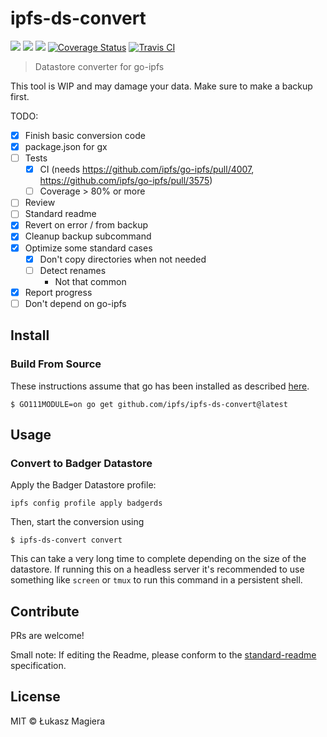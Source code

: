 ipfs-ds-convert
==================

[![](https://img.shields.io/badge/made%20by-Protocol%20Labs-blue.svg?style=flat-square)](http://ipn.io)
[![](https://img.shields.io/badge/project-IPFS-blue.svg?style=flat-square)](http://ipfs.io/)
[![](https://img.shields.io/badge/freenode-%23ipfs-blue.svg?style=flat-square)](http://webchat.freenode.net/?channels=%23ipfs)
[![Coverage Status](https://coveralls.io/repos/github/ipfs/ipfs-ds-convert/badge.svg)](https://coveralls.io/github/ipfs/ipfs-ds-convert)
[![Travis CI](https://circleci.com/gh/ipfs/ipfs-ds-convert/tree/master.svg?style=shield)](https://circleci.com/gh/ipfs/ipfs-ds-convert/tree/master)

> Datastore converter for go-ipfs

This tool is WIP and may damage your data. Make sure to make a backup first.

TODO:
- [x] Finish basic conversion code
- [x] package.json for gx
- [ ] Tests
  - [x] CI (needs https://github.com/ipfs/go-ipfs/pull/4007, https://github.com/ipfs/go-ipfs/pull/3575)
  - [ ] Coverage > 80% or more
- [ ] Review
- [ ] Standard readme
- [x] Revert on error / from backup
- [x] Cleanup backup subcommand
- [x] Optimize some standard cases
  - [x] Don't copy directories when not needed
  - [ ] Detect renames
    - Not that common
- [x] Report progress
- [ ] Don't depend on go-ipfs

## Install

### Build From Source

These instructions assume that go has been installed as described [here](https://github.com/ipfs/go-ipfs#install-go).

```
$ GO111MODULE=on go get github.com/ipfs/ipfs-ds-convert@latest
```

## Usage

### Convert to Badger Datastore

Apply the Badger Datastore profile:


```
ipfs config profile apply badgerds
```

Then, start the conversion using

```
$ ipfs-ds-convert convert
```

This can take a very long time to complete depending on the size of the datastore. If running this on a headless server it's recommended to use something like `screen` or `tmux` to run this command in a persistent shell.

## Contribute

PRs are welcome!

Small note: If editing the Readme, please conform to the [standard-readme](https://github.com/RichardLitt/standard-readme) specification.

## License

MIT © Łukasz Magiera
